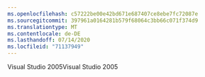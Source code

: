```yaml
---
ms.openlocfilehash: c57222be00e42bd671e687407ce8ebe7fc72087e
ms.sourcegitcommit: 397961a0164281b579f68064c3bb66c071f374d9
ms.translationtype: MT
ms.contentlocale: de-DE
ms.lasthandoff: 07/14/2020
ms.locfileid: "71137949"
---
```

<span data-ttu-id="61b82-101">Visual Studio 2005</span><span class="sxs-lookup"><span data-stu-id="61b82-101">Visual Studio 2005</span></span>